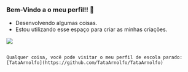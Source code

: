 ### Bem-Vindo a o meu perfil!! 💝


 - Desenvolvendo algumas coisas.
 - Estou utilizando esse espaço para criar as minhas criações.

![](https://media.tenor.com/vZZEPrwfe6AAAAAi/happy-amine.gif)

```

Qualquer coisa, você pode visitar o meu perfil de escola parado:
[TataArnolfo](https://github.com/TataArnolfo/TataArnolfo)
